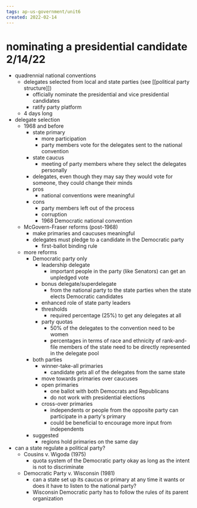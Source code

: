 ```yaml
---
tags: ap-us-government/unit6 
created: 2022-02-14
---
```


# nominating a presidential candidate 2/14/22

- quadrennial national conventions
	- delegates selected from local and state parties (see [[political party structure]])
		- officially nominate the presidential and vice presidential candidates
		- ratify party platform
	- 4 days long
- delegate selection
	- 1968 and before
		- state primary
			- more participation
			- party members vote for the delegates sent to the national convention
		- state caucus
			- meeting of party members where they select the delegates personally
		- delegates, even though they may say they would vote for someone, they could change their minds
		- pros
			- national conventions were meaningful
		- cons
			- party members left out of the process
			- corruption
			- 1968 Democratic national convention
	- McGovern-Fraser reforms (post-1968)
		- make primaries and caucuses meaningful
		- delegates must pledge to a candidate in the Democratic party
			- first-ballot binding rule
	- more reforms
		- Democratic party only
			- leadership delegate
				- important people in the party (like Senators) can get an unpledged vote
			- bonus delegate/superdelegate
				- from the national party to the state parties when the state elects Democratic candidates
			- enhanced role of state party leaders
			- thresholds
				- required percentage (25%) to get any delegates at all
			- party quotas
				- 50% of the delegates to the convention need to be women
				- percentages in terms of race and ethnicity of rank-and-file members of the state need to be directly represented in the delegate pool
		- both parties
			- winner-take-all primaries
				- candidate gets all of the delegates from the same state
			- move towards primaries over caucuses
			- open primaries
				- one ballot with both Democrats and Republicans
				- do not work with presidential elections
			- cross-over primaries
				- independents or people from the opposite party can participate in a party's primary
				- could be beneficial to encourage more input from independents
		- suggested
			- regions hold primaries on the same day
- can a state regulate a political party?
	- Cousins v. Wigoda (1975)
		- quota system of the Democratic party okay as long as the intent is not to discriminate
	- Democratic Party v. Wisconsin (1981)
		- can a state set up its caucus or primary at any time it wants or does it have to listen to the national party?
		- Wisconsin Democratic party has to follow the rules of its parent organization 
